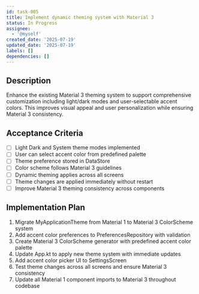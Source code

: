 ```yaml
---
id: task-005
title: Implement dynamic theming system with Material 3
status: In Progress
assignee:
  - '@myself'
created_date: '2025-07-19'
updated_date: '2025-07-19'
labels: []
dependencies: []
---
```


## Description

Enhance the existing Material 3 theming system to support comprehensive customization including light/dark modes and user-selectable accent colors. This improves visual appeal and user personalization while ensuring Material 3 consistency.
## Acceptance Criteria

- [ ] Light Dark and System theme modes implemented
- [ ] User can select accent color from predefined palette
- [ ] Theme preference stored in DataStore
- [ ] Color scheme follows Material 3 guidelines
- [ ] Dynamic theming applies across all screens
- [ ] Theme changes are applied immediately without restart
- [ ] Improve Material 3 theming consistency across components

## Implementation Plan

1. Migrate MyApplicationTheme from Material 1 to Material 3 ColorScheme system
2. Add accent color preferences to PreferencesRepository with validation
3. Create Material 3 ColorScheme generator with predefined accent color palette
4. Update App.kt to apply new theme system with immediate updates
5. Add accent color picker UI to SettingsScreen
6. Test theme changes across all screens and ensure Material 3 consistency
7. Update all Material 1 component imports to Material 3 throughout codebase
